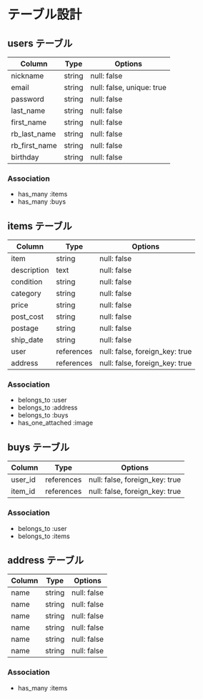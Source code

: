 # テーブル設計

## users テーブル

| Column             | Type   | Options     |
| ------------------ | ------ | ----------- |
| nickname           | string | null: false |
| email              | string | null: false, unique: true |
| password           | string | null: false |
| last_name          | string | null: false |
| first_name         | string | null: false |
| rb_last_name       | string | null: false |
| rb_first_name      | string | null: false |
| birthday           | string | null: false |


### Association
- has_many :items
- has_many :buys

## items テーブル

| Column             | Type   | Options     |
| ------------------ | ------ | ----------- |
| item               | string | null: false |
| description        | text   | null: false |
| condition          | string | null: false |
| category           | string | null: false |
| price              | string | null: false |
| post_cost          | string | null: false |
| postage            | string | null: false |
| ship_date          | string | null: false |
| user           | references | null: false, foreign_key: true|
| address        | references | null: false, foreign_key: true|

### Association
- belongs_to :user
- belongs_to :address
- belongs_to :buys
- has_one_attached :image


## buys テーブル

| Column             | Type   | Options     |
| ------------------ | ------ | ----------- |
| user_id           | references | null: false, foreign_key: true|
| item_id           | references | null: false, foreign_key: true|

### Association
- belongs_to :user
- belongs_to :items

## address テーブル

| Column             | Type   | Options     |
| ------------------ | ------ | ----------- |
| name               | string | null: false |
| name               | string | null: false |
| name               | string | null: false |
| name               | string | null: false |
| name               | string | null: false |
| name               | string | null: false |

### Association
- has_many :items
